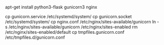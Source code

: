 apt-get install python3-flask gunicorn3 nginx

cp gunicorn.service /etc/systemd/system/
cp gunicorn.socket /etc/systemd/system/
cp nginx.conf /etc/nginx/sites-available/gunicorn
ln -s /etc/nginx/sites-available/gunicorn /etc/nginx/sites-enabled
rm /etc/nginx/sites-enabled/default
cp tmpfiles.gunicorn.conf /etc/tmpfiles.d/gunicorn.conf
